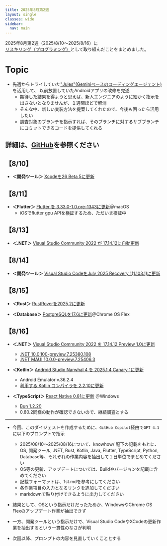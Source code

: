 ```yaml
---
title: 2025年8月第2週
layout: single
classes: wide
sidebar:
  nav: main
---
```

2025年8月第2週（2025/8/10～2025/8/16）に[リスキリング（プログラミング）](https://tatsukiyoshi.github.io/)として取り組んだことをまとめました。

# Topic
- 先週からトライしていた["Jules"(Geminiベースのコーディングエージェント)](https://jules.google.com/)を活用して、
以前放置していたAndroidアプリの改修を完遂
  - 期待した結果を得ようと思えば、新人エンジニアのように細かく指示を出さないとなりませんが、１週間ほどで解消
  - そんな中、新しい実装方法を提案してくれたので、今後も困ったら活用したい
  - 調査対象のブランチを指示すれば、そのブランチに対するサブブランチにコミットできるコードを提供してくれる

詳細は、[GitHub](https://tatsukiyoshi.github.io/)を参照ください
---

##  【8/10】
- **＜開発ツール＞** [Xcodeを26 Beta 5に更新](https://developer.apple.com/jp/xcode/) 

##  【8/11】
- **＜Flutter＞** [Flutter を 3.33.0-1.0.pre-1343に更新](https://docs.flutter.dev/release/release-notes)＠macOS
  - iOSでflutter gpu APIを検証するため、ただいま検証中

##  【8/13】
- **＜.NET＞** [Visual Studio Community 2022 が 17.14.12に自動更新](https://learn.microsoft.com/en-us/visualstudio/releases/2022/release-notes) 

##  【8/14】
- **＜開発ツール＞** [Visual Studio CodeをJuly 2025 Recovery 1(1.103.1)に更新](https://code.visualstudio.com/)  

##  【8/15】
- **＜Rust＞** [RustRoverを2025.2に更新](https://www.jetbrains.com/rust/) 

- **＜Database＞** [PostgreSQLを17.6に更新](https://www.enterprisedb.com/downloads/postgres-postgresql-downloads)＠Chrome OS Flex

##  【8/16】
- **＜.NET＞** [Visual Studio Community 2022 を 17.14.12 Preview 1.0に更新](https://learn.microsoft.com/en-us/visualstudio/releases/2022/release-notes-preview)  
  - [.NET 10.0.100-preview.7.25380.108](https://dotnet.microsoft.com/ja-jp/download/dotnet)  
  - [.NET MAUI 10.0.0-preview.7.25406.3](https://github.com/dotnet/maui)

- **＜Kotlin＞** [Android Studio Narwhal 4 を 2025.1.4 Canary 1に更新](https://developer.android.com/studio)  
  - Android Emulator v.36.2.4  
  - [利用する Kotlin コンパイラを 2.2.10に更新](https://kotlinlang.org/docs/home.html) 

- **＜TypeScript＞** [React Native 0.81に更新](https://reactnative.dev/) ＠Windows
  - [Bun 1.2.20](https://bun.sh/)  
  - 0.80.2同様の動作が確認できないので、継続調査とする

---
- 今回、このダイジェストを作成するために、`GitHub Copilot`経由で`GPT 4.1`に以下のプロンプトで指示
  - 2025/08/10～2025/08/16について、knowhow/ 配下の記載をもとに、OS, 開発ツール, .NET, Rust, Kotlin, Java, Flutter, TypeScript, Python, Database等、それぞれの作業内容を抽出して１日単位でまとめてください
  - OS等の更新、アップデートについては、Buildやバージョンを記載に含めてください
  - 記載フォーマットは、1st.mdを参考にしてください
  - 各作業項目の入力となるリンクを追加してください
  - markdownで貼り付けできるように出力してください

- 結果として、OSという指示だけだったためか、WindowsやChrome OS Flexのアップデート作業が抽出できず
- 一方、開発ツールという指示だけで、Visual Studio CodeやXCodeの更新作業を抽出するという一貫性のなさが判明
- 次回以降、プロンプトの内容を見直していくこととする
